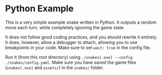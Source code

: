 # Python Example

This is a very simple example snake written in Python.
It outputs a random move each turn, while completely ignoring the game state.

It does not follow good coding practices, and you should rewrite it entirely.
It does, however, allow a debugger to attach, allowing you to use breakpoints in your code.
Make sure to set `wait: true` in the config file.

Run it (from this root directory) using `./snakes[.exe] --config ./snakes/config.yaml`.
Make sure you have saved the game files (`snakes[.exe]` and `assets/`) in the `snakes/` folder.
